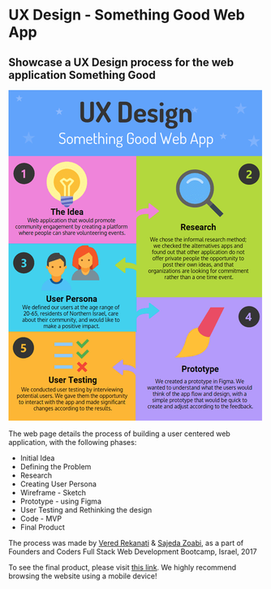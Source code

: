 # UX Design - Something Good Web App

## Showcase a UX Design process for the web application **Something Good**

![UX Design Process](./assets/ux.png)

The web page details the process of building a user centered web application, with the following phases:

* Initial Idea
* Defining the Problem
* Research
* Creating User Persona
* Wireframe - Sketch
* Prototype - using Figma
* User Testing and Rethinking the design
* Code - MVP
* Final Product

The process was made by [Vered Rekanati](https://github.com/veredrec) & [Sajeda Zoabi](https://github.com/sajedazoabi), as a part of Founders and Coders Full Stack Web Development Bootcamp, Israel, 2017

To see the final product, please visit [this link](https://somethingood.herokuapp.com/). We highly recommend browsing the website using a mobile device!
